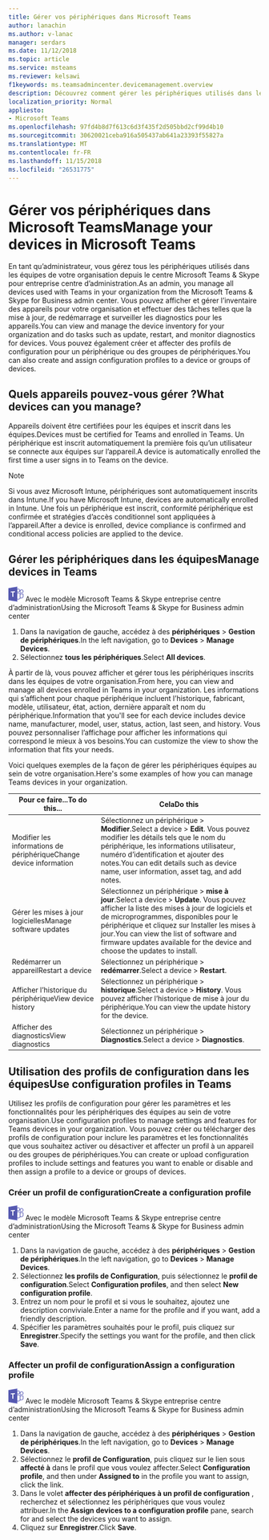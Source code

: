 ```yaml
---
title: Gérer vos périphériques dans Microsoft Teams
author: lanachin
ms.author: v-lanac
manager: serdars
ms.date: 11/12/2018
ms.topic: article
ms.service: msteams
ms.reviewer: kelsawi
f1keywords: ms.teamsadmincenter.devicemanagement.overview
description: Découvrez comment gérer les périphériques utilisés dans les équipes de votre organisation.
localization_priority: Normal
appliesto:
- Microsoft Teams
ms.openlocfilehash: 97fd4b8d7f613c6d3f435f2d505bbd2cf99d4b10
ms.sourcegitcommit: 30620021ceba916a505437ab641a23393f55827a
ms.translationtype: MT
ms.contentlocale: fr-FR
ms.lasthandoff: 11/15/2018
ms.locfileid: "26531775"
---
```

# <a name="manage-your-devices-in-microsoft-teams"></a><span data-ttu-id="95061-103">Gérer vos périphériques dans Microsoft Teams</span><span class="sxs-lookup"><span data-stu-id="95061-103">Manage your devices in Microsoft Teams</span></span>

 <span data-ttu-id="95061-104">En tant qu’administrateur, vous gérez tous les périphériques utilisés dans les équipes de votre organisation depuis le centre Microsoft Teams & Skype pour entreprise centre d’administration.</span><span class="sxs-lookup"><span data-stu-id="95061-104">As an admin, you manage all devices used with Teams in your organization from the Microsoft Teams & Skype for Business admin center.</span></span> <span data-ttu-id="95061-105">Vous pouvez afficher et gérer l’inventaire des appareils pour votre organisation et effectuer des tâches telles que la mise à jour, de redémarrage et surveiller les diagnostics pour les appareils.</span><span class="sxs-lookup"><span data-stu-id="95061-105">You can view and manage the device inventory for your organization and do tasks such as update, restart, and monitor diagnostics for devices.</span></span> <span data-ttu-id="95061-106">Vous pouvez également créer et affecter des profils de configuration pour un périphérique ou des groupes de périphériques.</span><span class="sxs-lookup"><span data-stu-id="95061-106">You can also create and assign configuration profiles to a device or groups of devices.</span></span> 

## <a name="what-devices-can-you-manage"></a><span data-ttu-id="95061-107">Quels appareils pouvez-vous gérer ?</span><span class="sxs-lookup"><span data-stu-id="95061-107">What devices can you manage?</span></span>
<span data-ttu-id="95061-108">Appareils doivent être certifiées pour les équipes et inscrit dans les équipes.</span><span class="sxs-lookup"><span data-stu-id="95061-108">Devices must be certified for Teams and enrolled in Teams.</span></span> <span data-ttu-id="95061-109">Un périphérique est inscrit automatiquement la première fois qu’un utilisateur se connecte aux équipes sur l’appareil.</span><span class="sxs-lookup"><span data-stu-id="95061-109">A device is automatically enrolled the first time a user signs in to Teams on the device.</span></span> 

> [!NOTE]
> <span data-ttu-id="95061-110">Si vous avez Microsoft Intune, périphériques sont automatiquement inscrits dans Intune.</span><span class="sxs-lookup"><span data-stu-id="95061-110">If you have Microsoft Intune, devices are automatically enrolled in Intune.</span></span> <span data-ttu-id="95061-111">Une fois un périphérique est inscrit, conformité périphérique est confirmée et stratégies d’accès conditionnel sont appliquées à l’appareil.</span><span class="sxs-lookup"><span data-stu-id="95061-111">After a device is enrolled, device compliance is confirmed and conditional access policies are applied to the device.</span></span> 

## <a name="manage-devices-in-teams"></a><span data-ttu-id="95061-112">Gérer les périphériques dans les équipes</span><span class="sxs-lookup"><span data-stu-id="95061-112">Manage devices in Teams</span></span>

![les équipes-logo-30x30.png](media/teams-logo-30x30.png) <span data-ttu-id="95061-114">Avec le modèle Microsoft Teams & Skype entreprise centre d’administration</span><span class="sxs-lookup"><span data-stu-id="95061-114">Using the Microsoft Teams & Skype for Business admin center</span></span>

1. <span data-ttu-id="95061-115">Dans la navigation de gauche, accédez à des **périphériques** > **Gestion de périphériques**.</span><span class="sxs-lookup"><span data-stu-id="95061-115">In the left navigation, go to **Devices** > **Manage Devices**.</span></span>
2. <span data-ttu-id="95061-116">Sélectionnez **tous les périphériques**.</span><span class="sxs-lookup"><span data-stu-id="95061-116">Select **All devices**.</span></span>  

 <span data-ttu-id="95061-117">À partir de là, vous pouvez afficher et gérer tous les périphériques inscrits dans les équipes de votre organisation.</span><span class="sxs-lookup"><span data-stu-id="95061-117">From here, you can view and manage all devices enrolled in Teams in your organization.</span></span> <span data-ttu-id="95061-118">Les informations qui s’affichent pour chaque périphérique incluent l’historique, fabricant, modèle, utilisateur, état, action, dernière apparaît et nom du périphérique.</span><span class="sxs-lookup"><span data-stu-id="95061-118">Information that you'll see for each device includes device name, manufacturer, model, user, status, action, last seen, and history.</span></span> <span data-ttu-id="95061-119">Vous pouvez personnaliser l’affichage pour afficher les informations qui correspond le mieux à vos besoins.</span><span class="sxs-lookup"><span data-stu-id="95061-119">You can customize the view to show the information that fits your needs.</span></span>

 <span data-ttu-id="95061-120">Voici quelques exemples de la façon de gérer les périphériques équipes au sein de votre organisation.</span><span class="sxs-lookup"><span data-stu-id="95061-120">Here's some examples of how you can manage Teams devices in your organization.</span></span>  
    
|<span data-ttu-id="95061-121">Pour ce faire...</span><span class="sxs-lookup"><span data-stu-id="95061-121">To do this...</span></span>  |<span data-ttu-id="95061-122">Cela</span><span class="sxs-lookup"><span data-stu-id="95061-122">Do this</span></span> |
|---------|---------|
|<span data-ttu-id="95061-123">Modifier les informations de périphérique</span><span class="sxs-lookup"><span data-stu-id="95061-123">Change device information</span></span>   | <span data-ttu-id="95061-124">Sélectionnez un périphérique > **Modifier**.</span><span class="sxs-lookup"><span data-stu-id="95061-124">Select a device > **Edit**.</span></span> <span data-ttu-id="95061-125">Vous pouvez modifier les détails tels que le nom du périphérique, les informations utilisateur, numéro d’identification et ajouter des notes.</span><span class="sxs-lookup"><span data-stu-id="95061-125">You can edit details such as device name, user information, asset tag, and add notes.</span></span>     |
|<span data-ttu-id="95061-126">Gérer les mises à jour logicielles</span><span class="sxs-lookup"><span data-stu-id="95061-126">Manage software updates</span></span>   |<span data-ttu-id="95061-127">Sélectionnez un périphérique > **mise à jour**.</span><span class="sxs-lookup"><span data-stu-id="95061-127">Select a device > **Update**.</span></span> <span data-ttu-id="95061-128">Vous pouvez afficher la liste des mises à jour de logiciels et de microprogrammes, disponibles pour le périphérique et cliquez sur Installer les mises à jour.</span><span class="sxs-lookup"><span data-stu-id="95061-128">You can view the list of software and firmware updates available for the device and choose the updates to install.</span></span>    |
|<span data-ttu-id="95061-129">Redémarrer un appareil</span><span class="sxs-lookup"><span data-stu-id="95061-129">Restart a device</span></span>   |<span data-ttu-id="95061-130">Sélectionnez un périphérique > **redémarrer**.</span><span class="sxs-lookup"><span data-stu-id="95061-130">Select a device > **Restart**.</span></span>          |
|<span data-ttu-id="95061-131">Afficher l’historique du périphérique</span><span class="sxs-lookup"><span data-stu-id="95061-131">View device history</span></span>  | <span data-ttu-id="95061-132">Sélectionnez un périphérique > **historique**.</span><span class="sxs-lookup"><span data-stu-id="95061-132">Select a device > **History**.</span></span> <span data-ttu-id="95061-133">Vous pouvez afficher l’historique de mise à jour du périphérique.</span><span class="sxs-lookup"><span data-stu-id="95061-133">You can view the update history for the device.</span></span>     |
|<span data-ttu-id="95061-134">Afficher des diagnostics</span><span class="sxs-lookup"><span data-stu-id="95061-134">View diagnostics</span></span>  | <span data-ttu-id="95061-135">Sélectionnez un périphérique > **Diagnostics**.</span><span class="sxs-lookup"><span data-stu-id="95061-135">Select a device > **Diagnostics**.</span></span>        |

## <a name="use-configuration-profiles-in-teams"></a><span data-ttu-id="95061-136">Utilisation des profils de configuration dans les équipes</span><span class="sxs-lookup"><span data-stu-id="95061-136">Use configuration profiles in Teams</span></span>

<span data-ttu-id="95061-137">Utilisez les profils de configuration pour gérer les paramètres et les fonctionnalités pour les périphériques des équipes au sein de votre organisation.</span><span class="sxs-lookup"><span data-stu-id="95061-137">Use configuration profiles to manage settings and features for Teams devices in your organization.</span></span> <span data-ttu-id="95061-138">Vous pouvez créer ou télécharger des profils de configuration pour inclure les paramètres et les fonctionnalités que vous souhaitez activer ou désactiver et affecter un profil à un appareil ou des groupes de périphériques.</span><span class="sxs-lookup"><span data-stu-id="95061-138">You can create or upload configuration profiles to include settings and features you want to enable or disable and then assign a profile to a device or groups of devices.</span></span> 

### <a name="create-a-configuration-profile"></a><span data-ttu-id="95061-139">Créer un profil de configuration</span><span class="sxs-lookup"><span data-stu-id="95061-139">Create a configuration profile</span></span>

![les équipes-logo-30x30.png](media/teams-logo-30x30.png) <span data-ttu-id="95061-141">Avec le modèle Microsoft Teams & Skype entreprise centre d’administration</span><span class="sxs-lookup"><span data-stu-id="95061-141">Using the Microsoft Teams & Skype for Business admin center</span></span>

1. <span data-ttu-id="95061-142">Dans la navigation de gauche, accédez à des **périphériques** > **Gestion de périphériques**.</span><span class="sxs-lookup"><span data-stu-id="95061-142">In the left navigation, go to **Devices** > **Manage Devices**.</span></span>
2. <span data-ttu-id="95061-143">Sélectionnez **les profils de Configuration**, puis sélectionnez le **profil de configuration**.</span><span class="sxs-lookup"><span data-stu-id="95061-143">Select **Configuration profiles**, and then select **New configuration profile**.</span></span>
3. <span data-ttu-id="95061-144">Entrez un nom pour le profil et si vous le souhaitez, ajoutez une description conviviale.</span><span class="sxs-lookup"><span data-stu-id="95061-144">Enter a name for the profile and if you want, add a friendly description.</span></span>
4. <span data-ttu-id="95061-145">Spécifier les paramètres souhaités pour le profil, puis cliquez sur **Enregistrer**.</span><span class="sxs-lookup"><span data-stu-id="95061-145">Specify the settings you want for the profile, and then click **Save**.</span></span>

### <a name="assign-a-configuration-profile"></a><span data-ttu-id="95061-146">Affecter un profil de configuration</span><span class="sxs-lookup"><span data-stu-id="95061-146">Assign a configuration profile</span></span>

![les équipes-logo-30x30.png](media/teams-logo-30x30.png) <span data-ttu-id="95061-148">Avec le modèle Microsoft Teams & Skype entreprise centre d’administration</span><span class="sxs-lookup"><span data-stu-id="95061-148">Using the Microsoft Teams & Skype for Business admin center</span></span>

1. <span data-ttu-id="95061-149">Dans la navigation de gauche, accédez à des **périphériques** > **Gestion de périphériques**.</span><span class="sxs-lookup"><span data-stu-id="95061-149">In the left navigation, go to **Devices** > **Manage Devices**.</span></span>
2. <span data-ttu-id="95061-150">Sélectionnez le **profil de Configuration**, puis cliquez sur le lien sous **affecté à** dans le profil que vous voulez affecter.</span><span class="sxs-lookup"><span data-stu-id="95061-150">Select **Configuration profile**, and then under **Assigned to** in the profile you want to assign, click the link.</span></span>  
3. <span data-ttu-id="95061-151">Dans le volet **affecter des périphériques à un profil de configuration** , recherchez et sélectionnez les périphériques que vous voulez attribuer.</span><span class="sxs-lookup"><span data-stu-id="95061-151">In the **Assign devices to a configuration profile** pane, search for and select the devices you want to assign.</span></span>
4. <span data-ttu-id="95061-152">Cliquez sur **Enregistrer**.</span><span class="sxs-lookup"><span data-stu-id="95061-152">Click **Save**.</span></span>
